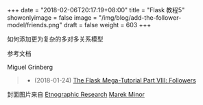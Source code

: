 +++
date = "2018-02-06T20:17:19+08:00"
title = "Flask 教程5"
showonlyimage = false
image = "/img/blog/add-the-follower-model/friends.png"
draft = false
weight = 603
+++

如何添加更为复杂的多对多关系模型
<!--more-->


参考文档

Miguel Grinberg

> - (2018-01-24) [The Flask Mega-Tutorial Part Ⅷ: Followers](https://blog.miguelgrinberg.com/post/the-flask-mega-tutorial-part-viii-followers)

封面图片来自 [Etnographic Research](https://dribbble.com/shots/2240273-Etnographic-Research) <a href="https://dribbble.com/MarekMinor"><i class="fa fa-dribbble" aria-hidden="true"></i> Marek Minor</a>
